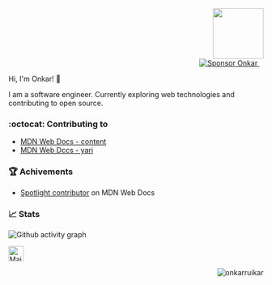 <p align="right">
  <a href="https://github.com/sponsors/OnkarRuikar" target="_blank" rel="noopener noreferrer">
    <img src="https://media.giphy.com/media/M9gbBd9nbDrOTu1Mqx/giphy.gif" width="100" />
  </a><br>
  <a href="https://github.com/sponsors/OnkarRuikar" target="_blank" rel="noopener noreferrer">
    <img src="https://img.shields.io/badge/-Sponsor-fafbfc?logo=GitHub%20Sponsors" title="Sponsor Onkar" />
  </a>&nbsp;&nbsp;
</p>

Hi, I'm Onkar! 👋

I am a software engineer. Currently exploring web technologies and contributing to open source.

### :octocat: Contributing to
- [MDN Web Docs - content](https://github.com/mdn/content)
- [MDN Web Dccs - yari](https://github.com/mdn/yari)

### :trophy: Achivements
- [Spotlight contributor](https://developer.mozilla.org/en-US/community/spotlight/onkar-ruikar) on MDN Web Docs

### :chart_with_upwards_trend: Stats

![Github activity graph](https://activity-graph.herokuapp.com/graph?username=onkarruikar&theme=react-dark&hide_border=true&color=BDDFFF&line=6E93B5&point=BDDFFF)


<p align="left">
  <a href="mailto:onkarruikar@gmail.com" target="_blank" rel="noopener noreferrer">
    <img src="https://img.icons8.com/color/48/000000/gmail-new.png" width="30" title="Mail me" />
  </a>
</p>
<p align="right"><img src="https://komarev.com/ghpvc/?username=onkarruikar&label=Profile%20views&color=0e75b6&style=flat" alt="onkarruikar" /> </p>
